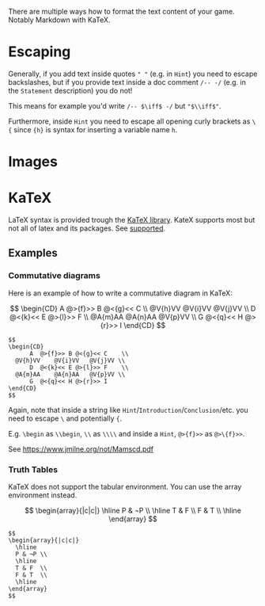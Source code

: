 There are multiple ways how to format the text content of your game. Notably Markdown with KaTeX.

# Escaping
Generally, if you add text inside quotes `" "` (e.g. in `Hint`) you need to escape
backslashes, but if you provide text inside a doc comment
`/-- -/` (e.g. in the `Statement` description) you do not!

This means for example you'd write `/-- $\iff$ -/` but `"$\\iff$"`.

Furthermore, inside `Hint` you need to escape all opening curly brackets as `\{` since `{h}` is syntax for inserting a variable name `h`.

# Images


# KaTeX

LaTeX syntax is provided trough the [KaTeX library](https://katex.org). KateX supports most but not all of latex and its packages.
See [supported](https://katex.org/docs/supported.html).

## Examples

### Commutative diagrams

Here is an example of how to write a commutative diagram in KaTeX:

$$
\begin{CD}
      A  @>{f}>> B @<{g}<< C    \\
  @V{h}VV    @V{i}VV   @V{j}VV \\
      D  @<{k}<< E @>{l}>> F    \\
  @A{m}AA    @A{n}AA   @V{p}VV \\
      G  @<{q}<< H @>{r}>> I
\end{CD}
$$

```
$$
\begin{CD}
      A  @>{f}>> B @<{g}<< C    \\
  @V{h}VV    @V{i}VV   @V{j}VV \\
      D  @<{k}<< E @>{l}>> F    \\
  @A{m}AA    @A{n}AA   @V{p}VV \\
      G  @<{q}<< H @>{r}>> I
\end{CD}
$$
```

Again, note that inside a string like `Hint`/`Introduction`/`Conclusion`/etc. you need to escape `\` and potentially `{`.

E.g. `\begin` as `\\begin`, `\\` as `\\\\` and inside a
`Hint`, `@>{f}>>` as `@>\{f}>>`.

See https://www.jmilne.org/not/Mamscd.pdf

### Truth Tables

KaTeX does not support the tabular environment. You can use the array environment instead.

$$
\begin{array}{|c|c|}
  \hline
  P & ¬P \\
  \hline
  T & F  \\
  F & T  \\
  \hline
\end{array}
$$

```
$$
\begin{array}{|c|c|}
  \hline
  P & ¬P \\
  \hline
  T & F  \\
  F & T  \\
  \hline
\end{array}
$$
```
